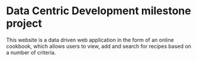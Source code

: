 # Data Centric Development milestone project

This website is a data driven web application in the form of an online cookbook,
which allows users to view, add and search for recipes based on a number of criteria.